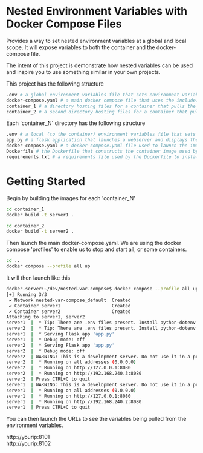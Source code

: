 # Nested Environment Variables with Docker Compose Files

Provides a way to set nested environment variables at a global and local scope. It will expose variables to both the container and the docker-compose file.

The intent of this project is demonstrate how nested variables can be used and inspire you to use something similar in your own projects.

This project has the following structure

```bash
.env # a global environment variables file that sets environment variables that will be available to all containers and docker-compose files.
docker-compose.yaml # a main docker compose file that uses the include: function to lauch 2 other containers. 
container_1 # a directory hosting files for a container that pulls the global and local variables
container_2 # a second directory hosting files for a container that pulls the global and local variables.
```

Each 'container_N' directory has the following structure
```bash
.env # a local (to the container) environment variables file that sets environment variables that will be available to all containers and docker-compose files.
app.py # a flask application that launches a webserver and displays the global and local specific variables
docker-compose.yaml # a docker-compose.yaml file used to launch the image
Dockerfile # the Dockerfile that constructs the container image used by the docker-compose.yaml file
requirements.txt # a requirements file used by the Dockerfile to install package dependancies 
```

# Getting Started

Begin by building the images for each 'container_N'

```bash
cd container_1
docker build -t server1 .

cd container_2
docker build -t server2 .
```

Then launch the main docker-compose.yaml. We are using the docker compose 'profiles' to enable us to stop and start all, or some containers.

```bash
cd ..
docker compose --profile all up
```

It will then launch like this

```bash
docker-server:~/dev/nested-var-compose$ docker compose --profile all up
[+] Running 3/3
 ✔ Network nested-var-compose_default  Created                                                                                      0.0s 
 ✔ Container server1                   Created                                                                                      0.0s 
 ✔ Container server2                   Created                                                                                      0.0s 
Attaching to server1, server2
server1  |  * Tip: There are .env files present. Install python-dotenv to use them.
server2  |  * Tip: There are .env files present. Install python-dotenv to use them.
server1  |  * Serving Flask app 'app.py'
server1  |  * Debug mode: off
server2  |  * Serving Flask app 'app.py'
server2  |  * Debug mode: off
server2  | WARNING: This is a development server. Do not use it in a production deployment. Use a production WSGI server instead.
server2  |  * Running on all addresses (0.0.0.0)
server2  |  * Running on http://127.0.0.1:8080
server2  |  * Running on http://192.168.240.3:8080
server2  | Press CTRL+C to quit
server1  | WARNING: This is a development server. Do not use it in a production deployment. Use a production WSGI server instead.
server1  |  * Running on all addresses (0.0.0.0)
server1  |  * Running on http://127.0.0.1:8080
server1  |  * Running on http://192.168.240.2:8080
server1  | Press CTRL+C to quit
```
You can then launch the URLs to see the variables being pulled from the environment variables.

http://yourip:8101<br>
http://yourip:8102